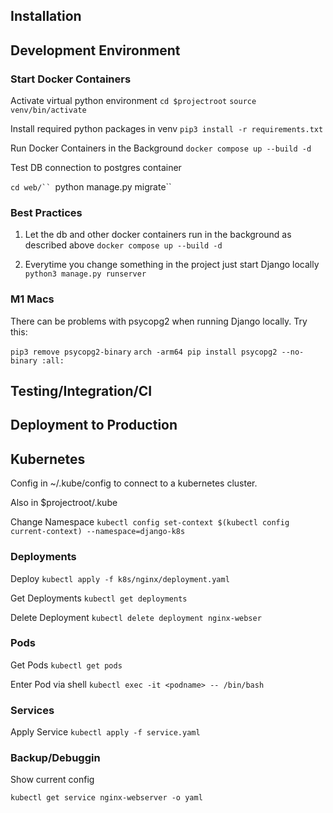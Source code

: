 ## Installation


## Development Environment

### Start Docker Containers

Activate virtual python environment
`cd $projectroot`
`source venv/bin/activate`

Install required python packages in venv
`pip3 install -r requirements.txt`

Run Docker Containers in the Background
`docker compose up --build -d`


Test DB connection to postgres container

`cd web/``
`python manage.py migrate``

### Best Practices
1. Let the db and other docker containers run in the background as described above
`docker compose up --build -d`

2. Everytime you change something in the project just start Django locally
`python3 manage.py runserver`



### M1 Macs

There can be problems with psycopg2 when running Django locally. Try this:

`pip3 remove psycopg2-binary`
`arch -arm64 pip install psycopg2 --no-binary :all:`

## Testing/Integration/CI


## Deployment to Production 

## Kubernetes

Config in
 ~/.kube/config
 to connect to a kubernetes cluster.

Also in $projectroot/.kube

Change Namespace 
`kubectl config set-context $(kubectl config current-context) --namespace=django-k8s`

### Deployments
Deploy
`kubectl apply -f k8s/nginx/deployment.yaml`

Get Deployments
`kubectl get deployments`

Delete Deployment
`kubectl delete deployment nginx-webser`

### Pods

Get Pods
`kubectl get pods`

Enter Pod via shell
`kubectl exec -it <podname> -- /bin/bash`


### Services

Apply Service
`kubectl apply -f service.yaml`


### Backup/Debuggin

Show current config 

`kubectl get service nginx-webserver -o yaml`
